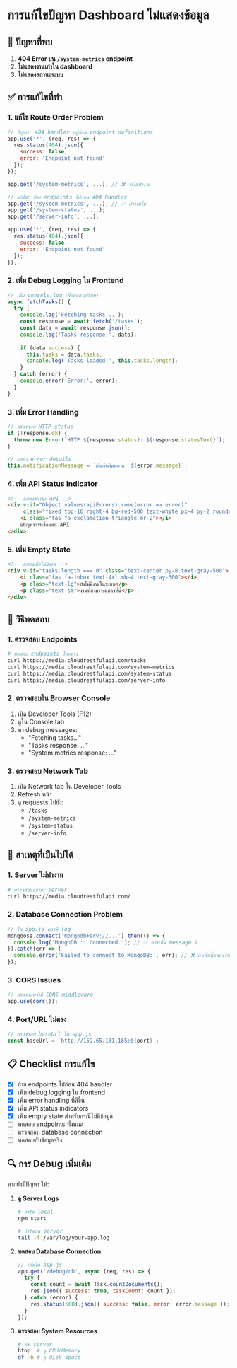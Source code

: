 # การแก้ไขปัญหา Dashboard ไม่แสดงข้อมูล

## 🐛 ปัญหาที่พบ

1. **404 Error บน `/system-metrics` endpoint**
2. **ไม่แสดงงานเก่าใน dashboard**
3. **ไม่แสดงสถานะระบบ**

## ✅ การแก้ไขที่ทำ

### 1. **แก้ไข Route Order Problem**
```javascript
// ปัญหา: 404 handler อยู่ก่อน endpoint definitions
app.use('*', (req, res) => {
  res.status(404).json({
    success: false,
    error: 'Endpoint not found'
  });
});

app.get('/system-metrics', ...); // ❌ จะไม่ทำงาน

// แก้ไข: ย้าย endpoints ไปก่อน 404 handler
app.get('/system-metrics', ...); // ✅ ทำงานได้
app.get('/system-status', ...);
app.get('/server-info', ...);

app.use('*', (req, res) => {
  res.status(404).json({
    success: false,
    error: 'Endpoint not found'
  });
});
```

### 2. **เพิ่ม Debug Logging ใน Frontend**
```javascript
// เพิ่ม console.log เพื่อติดตามปัญหา
async fetchTasks() {
  try {
    console.log('Fetching tasks...');
    const response = await fetch('/tasks');
    const data = await response.json();
    console.log('Tasks response:', data);
    
    if (data.success) {
      this.tasks = data.tasks;
      console.log('Tasks loaded:', this.tasks.length);
    }
  } catch (error) {
    console.error('Error:', error);
  }
}
```

### 3. **เพิ่ม Error Handling**
```javascript
// ตรวจสอบ HTTP status
if (!response.ok) {
  throw new Error(`HTTP ${response.status}: ${response.statusText}`);
}

// แสดง error details
this.notificationMessage = `เกิดข้อผิดพลาด: ${error.message}`;
```

### 4. **เพิ่ม API Status Indicator**
```html
<!-- แสดงสถานะ API -->
<div v-if="Object.values(apiErrors).some(error => error)"
     class="fixed top-16 right-4 bg-red-500 text-white px-4 py-2 rounded-md">
    <i class="fas fa-exclamation-triangle mr-2"></i>
    มีปัญหาการเชื่อมต่อ API
</div>
```

### 5. **เพิ่ม Empty State**
```html
<!-- แสดงเมื่อไม่มีงาน -->
<div v-if="tasks.length === 0" class="text-center py-8 text-gray-500">
    <i class="fas fa-inbox text-4xl mb-4 text-gray-300"></i>
    <p class="text-lg">ยังไม่มีงานในระบบ</p>
    <p class="text-sm">งานที่ส่งมาจะแสดงที่นี่</p>
</div>
```

## 🔧 วิธีทดสอบ

### 1. **ตรวจสอบ Endpoints**
```bash
# ทดสอบ endpoints โดยตรง
curl https://media.cloudrestfulapi.com/tasks
curl https://media.cloudrestfulapi.com/system-metrics
curl https://media.cloudrestfulapi.com/system-status
curl https://media.cloudrestfulapi.com/server-info
```

### 2. **ตรวจสอบใน Browser Console**
1. เปิด Developer Tools (F12)
2. ดูใน Console tab
3. หา debug messages:
   - "Fetching tasks..."
   - "Tasks response: ..."
   - "System metrics response: ..."

### 3. **ตรวจสอบ Network Tab**
1. เปิด Network tab ใน Developer Tools
2. Refresh หน้า
3. ดู requests ไปยัง:
   - `/tasks`
   - `/system-metrics`
   - `/system-status`
   - `/server-info`

## 🚨 สาเหตุที่เป็นไปได้

### 1. **Server ไม่ทำงาน**
```bash
# ตรวจสอบสถานะ server
curl https://media.cloudrestfulapi.com/
```

### 2. **Database Connection Problem**
```javascript
// ใน app.js ควรมี log
mongoose.connect('mongodb+srv://...').then(() => {
  console.log('MongoDB :: Connected.'); // ✅ ควรเห็น message นี้
}).catch(err => {
  console.error('Failed to connect to MongoDB:', err); // ❌ ถ้าเห็นนี่แสดงว่ามีปัญหา
});
```

### 3. **CORS Issues**
```javascript
// ตรวจสอบว่ามี CORS middleware
app.use(cors());
```

### 4. **Port/URL ไม่ตรง**
```javascript
// ตรวจสอบ baseUrl ใน app.js
const baseUrl = `http://159.65.131.165:${port}`;
```

## 📋 Checklist การแก้ไข

- [x] ย้าย endpoints ไปก่อน 404 handler
- [x] เพิ่ม debug logging ใน frontend
- [x] เพิ่ม error handling ที่ดีขึ้น
- [x] เพิ่ม API status indicators
- [x] เพิ่ม empty state สำหรับกรณีไม่มีข้อมูล
- [ ] ทดสอบ endpoints ทั้งหมด
- [ ] ตรวจสอบ database connection
- [ ] ทดสอบกับข้อมูลจริง

## 🔍 การ Debug เพิ่มเติม

หากยังมีปัญหา ให้:

1. **ดู Server Logs**
   ```bash
   # ถ้ารัน local
   npm start
   
   # ถ้ารันบน server
   tail -f /var/log/your-app.log
   ```

2. **ทดสอบ Database Connection**
   ```javascript
   // เพิ่มใน app.js
   app.get('/debug/db', async (req, res) => {
     try {
       const count = await Task.countDocuments();
       res.json({ success: true, taskCount: count });
     } catch (error) {
       res.status(500).json({ success: false, error: error.message });
     }
   });
   ```

3. **ตรวจสอบ System Resources**
   ```bash
   # บน server
   htop  # ดู CPU/Memory
   df -h # ดู disk space
   ```
